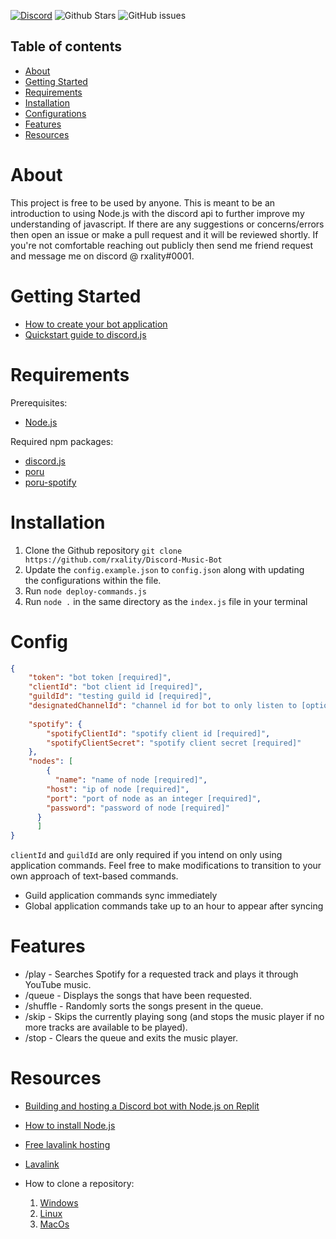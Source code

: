 [![Discord](https://img.shields.io/discord/348195341717209093?style=flat-square)](http://discordapp.com/users/220418804176388097)
![Github Stars](https://img.shields.io/github/stars/rxality/Discord-Music-Bot?style=flat-square)
![GitHub issues](https://img.shields.io/github/issues-raw/rxality/Discord-Music-Bot?style=flat-square)

## Table of contents

- [About](#about)
- [Getting Started](#getting-started)
- [Requirements](#requirements)
- [Installation](#installation)
- [Configurations](#config)
- [Features](#features)
- [Resources](#resources)

# About

This project is free to be used by anyone. This is meant to be an introduction to using Node.js with the discord api to further improve my understanding of javascript. If there are any suggestions or concerns/errors then open an issue or make a pull request and it will be reviewed shortly. If you're not comfortable reaching out publicly then send me friend request and message me on discord @ rxality#0001.

# Getting Started

- [How to create your bot application](https://discord.com/developers/docs/getting-started)
- [Quickstart guide to discord.js](https://discordjs.guide/#before-you-begin)

# Requirements

Prerequisites:
- [Node.js](https://nodejs.org/en/download)

Required npm packages:
- [discord.js](https://www.npmjs.com/package/discord.js)
- [poru](https://www.npmjs.com/package/poru)
- [poru-spotify](https://www.npmjs.com/package/poru-spotify)

# Installation

1. Clone the Github repository
`git clone https://github.com/rxality/Discord-Music-Bot`
2. Update the `config.example.json` to `config.json` along with updating \
the configurations within the file.
3. Run `node deploy-commands.js`
4. Run `node .` in the same directory as the `index.js` file in your terminal

# Config
```json
{
	"token": "bot token [required]",
	"clientId": "bot client id [required]",
	"guildId": "testing guild id [required]",
	"designatedChannelId": "channel id for bot to only listen to [optional]", 
	
	"spotify": {
		"spotifyClientId": "spotify client id [required]",
		"spotifyClientSecret": "spotify client secret [required]"
	},
	"nodes": [
		{
		  "name": "name of node [required]",
		"host": "ip of node [required]",
		"port": "port of node as an integer [required]",
		"password": "password of node [required]"
	  }
	  ]
}
```

`clientId` and `guildId` are only required if you intend on only using\
application commands. Feel free to make modifications to transition to your\
own approach of text-based commands.

- Guild application commands sync immediately
- Global application commands take up to an hour to appear after syncing

# Features

- /play - Searches Spotify for a requested track and plays it through YouTube music.
- /queue - Displays the songs that have been requested.
- /shuffle - Randomly sorts the songs present in the queue.
- /skip - Skips the currently playing song (and stops the music player if no more tracks are available to be played).
- /stop - Clears the queue and exits the music player.

# Resources

- [Building and hosting a Discord bot with Node.js on Replit](https://docs.replit.com/tutorials/nodejs/build-basic-discord-bot-nodejs)
- [How to install Node.js](https://discordjs.guide/preparations/#installing-node-js)
- [Free lavalink hosting](https://lavalink-list.darrennathanael.com/)
- [Lavalink](https://github.com/freyacodes/Lavalink)

- How to clone a repository:
    1. [Windows](https://www.jcchouinard.com/clone-github-repository-on-windows/)
    2. [Linux](https://www.technipages.com/how-to-clone-a-git-repository-in-linux/)
    3. [MacOs](https://blogs.sap.com/2019/07/12/how-to-clone-a-github-repository-to-local-mac-computer/)

